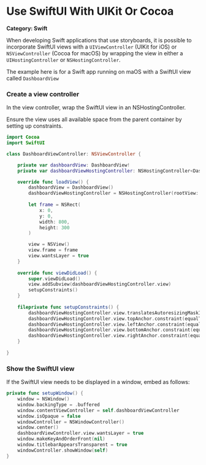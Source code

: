 # Use SwiftUI With UIKit Or Cocoa

__Category: Swift__

When developing Swift applications that use storyboards, it is possible to incorporate SwiftUI views with a `UIViewController` (UIKit for iOS) or `NSViewController` (Cocoa for macOS) by wrapping the view in either a `UIHostingController` or `NSHostingController`.

The example here is for a Swift app running on maOS with a SwiftUI view called `DashboardView`

### Create a view controller

In the view controller, wrap the SwiftUI view in an NSHostingController. 

Ensure the view uses all available space from the parent container by setting up constraints.

```swift
import Cocoa
import SwiftUI

class DashboardViewController: NSViewController {

    private var dashboardView: DashboardView!
    private var dashboardViewHostingController: NSHostingController<DashboardView>!

    override func loadView() {
        dashboardView = DashboardView()
        dashboardViewHostingController = NSHostingController(rootView: dashboardView)
        
        let frame = NSRect(
            x: 0,
            y: 0,
            width: 800,
            height: 300
        )

        view = NSView()
        view.frame = frame
        view.wantsLayer = true
    }
    
    override func viewDidLoad() {
        super.viewDidLoad()
        view.addSubview(dashboardViewHostingController.view)
        setupConstraints()
    }
    
    fileprivate func setupConstraints() {
        dashboardViewHostingController.view.translatesAutoresizingMaskIntoConstraints = false
        dashboardViewHostingController.view.topAnchor.constraint(equalTo: view.topAnchor).isActive = true
        dashboardViewHostingController.view.leftAnchor.constraint(equalTo: view.leftAnchor).isActive = true
        dashboardViewHostingController.view.bottomAnchor.constraint(equalTo: view.bottomAnchor).isActive = true
        dashboardViewHostingController.view.rightAnchor.constraint(equalTo: view.rightAnchor).isActive = true
    }
    
}
```

### Show the SwiftUI view

If the SwiftUI view needs to be displayed in a window, embed as follows:

```swift
private func setupWindow() {
    window = NSWindow()
    window.backingType = .buffered
    window.contentViewController = self.dashboardViewController
    window.isOpaque = false
    windowController = NSWindowController()
    window.center()
    dashboardViewController.view.wantsLayer = true
    window.makeKeyAndOrderFront(nil)
    window.titlebarAppearsTransparent = true    
    windowController.showWindow(self)
}
```
